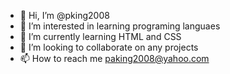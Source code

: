 - 👋 Hi, I’m @pking2008
- 👀 I’m interested in learning programing languaes 
- 🌱 I’m currently learning HTML and CSS 
- 💞️ I’m looking to collaborate on any projects
- 📫 How to reach me paking2008@yahoo.com

<!---
pking2008/pking2008 is a ✨ special ✨ repository because its `README.md` (this file) appears on your GitHub profile.
You can click the Preview link to take a look at your changes.
--->
